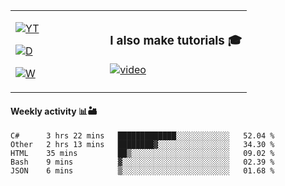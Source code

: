 <table>
  <td width="40%">

[![YT](https://img.shields.io/badge/YouTube-Peter-red?logo=youtube&style=for-the-badge)](https://spelos.net/youtube)

[![D](https://img.shields.io/badge/Discord-Spelos%238123-7289DA?logo=discord&style=for-the-badge)](https://spelos.net/discord)

[![W](https://img.shields.io/badge/website-sedlacek.tech-green?style=for-the-badge)](https://sedlacek.tech)

  </td>
  <td>
  
### I also make tutorials 🎓
[![video](https://i.imgur.com/ndfiH8w.png)](https://www.youtube.com/watch?v=alMS9LIjvD8)
  
  </td>
</table>

#### Weekly activity 📊🏜 

<!--START_SECTION:waka-->
```text
C#      3 hrs 22 mins   █████████████░░░░░░░░░░░░   52.04 % 
Other   2 hrs 13 mins   ████████▓░░░░░░░░░░░░░░░░   34.30 % 
HTML    35 mins         ██▒░░░░░░░░░░░░░░░░░░░░░░   09.02 % 
Bash    9 mins          ▓░░░░░░░░░░░░░░░░░░░░░░░░   02.39 % 
JSON    6 mins          ▒░░░░░░░░░░░░░░░░░░░░░░░░   01.68 % 
```
<!--END_SECTION:waka-->
